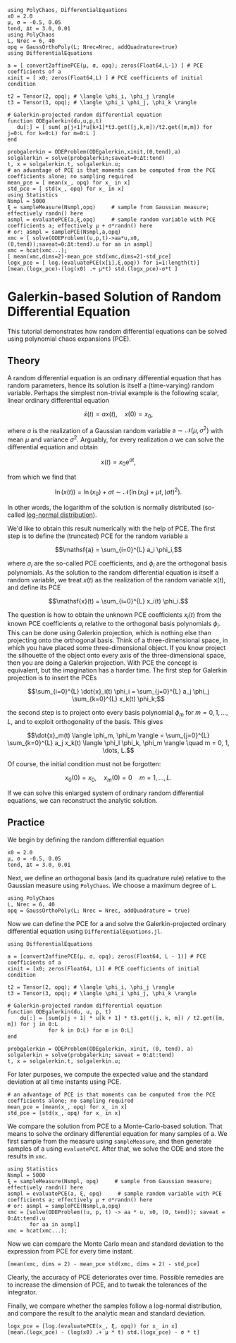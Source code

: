 ```@setup mysetup
using PolyChaos, DifferentialEquations
x0 = 2.0
μ, σ = -0.5, 0.05
tend, Δt = 3.0, 0.01
using PolyChaos
L, Nrec = 6, 40
opq = GaussOrthoPoly(L; Nrec=Nrec, addQuadrature=true)
using DifferentialEquations

a = [ convert2affinePCE(μ, σ, opq); zeros(Float64,L-1) ] # PCE coefficients of a
xinit = [ x0; zeros(Float64,L) ] # PCE coefficients of initial condition

t2 = Tensor(2, opq); # \langle \phi_i, \phi_j \rangle
t3 = Tensor(3, opq); # \langle \phi_i \phi_j, \phi_k \rangle

# Galerkin-projected random differential equation
function ODEgalerkin(du,u,p,t)
   du[:] = [ sum( p[j+1]*u[k+1]*t3.get([j,k,m])/t2.get([m,m]) for j=0:L for k=0:L) for m=0:L ]
end

probgalerkin = ODEProblem(ODEgalerkin,xinit,(0,tend),a)
solgalerkin = solve(probgalerkin;saveat=0:Δt:tend)
t, x = solgalerkin.t, solgalerkin.u;
# an advantage of PCE is that moments can be computed from the PCE coefficients alone; no sampling required
mean_pce = [ mean(x_, opq) for x_ in x]  
std_pce = [ std(x_, opq) for x_ in x]
using Statistics
Nsmpl = 5000
ξ = sampleMeasure(Nsmpl,opq)     # sample from Gaussian measure; effectively randn() here    
asmpl = evaluatePCE(a,ξ,opq)     # sample random variable with PCE coefficients a; effectively μ + σ*randn() here
# or: asmpl = samplePCE(Nsmpl,a,opq)
xmc = [ solve(ODEProblem((u,p,t)->aa*u,x0,(0,tend));saveat=0:Δt:tend).u for aa in asmpl]
xmc = hcat(xmc...);
[ mean(xmc,dims=2)-mean_pce std(xmc,dims=2)-std_pce]
logx_pce = [ log.(evaluatePCE(x[i],ξ,opq)) for i=1:length(t)]
[mean.(logx_pce)-(log(x0) .+ μ*t) std.(logx_pce)-σ*t ]
```

# Galerkin-based Solution of Random Differential Equation

This tutorial demonstrates how random differential equations can be solved using polynomial chaos expansions (PCE).

## Theory

A random differential equation is an ordinary differential equation that has random parameters, hence its solution is itself a (time-varying) random variable.
Perhaps the simplest non-trivial example is the following scalar, linear ordinary differential equation

```math
\dot{x}(t) = a x(t), \quad x(0) = x_{0},
```

where $a$ is the realization of a Gaussian random variable $\mathsf{a} \sim \mathcal{N}(\mu, \sigma^2)$ with mean $\mu$ and variance $\sigma^2$.
Arguably, for every realization $a$ we can solve the differential equation and obtain

```math
x(t) = x_0 \mathrm{e}^{a t},
```

from which we find that

```math
\ln (x(t)) = \ln (x_0) + at \sim \mathcal{N}(\ln(x_0) + \mu t, (\sigma t)^2).
```

In other words, the logarithm of the solution is normally distributed (so-called [log-normal distribution](https://en.wikipedia.org/wiki/Log-normal_distribution)).

We'd like to obtain this result numerically with the help of PCE.
The first step is to define the (truncated) PCE for the random variable $\mathsf{a}$

```math
\mathsf{a} = \sum_{i=0}^{L} a_i \phi_i,
```

where $a_i$ are the so-called PCE coefficients, and $\phi_i$ are the orthogonal basis polynomials.
As the solution to the random differential equation is itself a random variable, we treat $x(t)$ as the realization of the random variable $\mathsf{x}(t)$, and define its PCE

```math
\mathsf{x}(t) = \sum_{i=0}^{L} x_i(t) \phi_i.
```

The question is how to obtain the unknown PCE coefficients $x_i(t)$ from the known PCE coefficients $a_i$ relative to the orthogonal basis polynomials $\phi_i$.
This can be done using Galerkin projection, which is nothing else than projecting onto the orthogonal basis.
Think of a three-dimensional space, in which you have placed some three-dimensional object.
If you know project the silhouette of the object onto every axis of the three-dimensional space, then you are doing a Galerkin projection.
With PCE the concept is equivalent, but the imagination has a harder time.
The first step for Galerkin projection is to insert the PCEs

```math
\sum_{i=0}^{L} \dot{x}_i(t) \phi_i = \sum_{j=0}^{L} a_j \phi_j \sum_{k=0}^{L} x_k(t) \phi_k;
```

the second step is to project onto every basis polynomial $\phi_m$ for $m = 0, 1, \dots, L$, and to exploit orthogonality of the basis.
This gives

```math
\dot{x}_m(t) \langle \phi_m, \phi_m \rangle = \sum_{j=0}^{L} \sum_{k=0}^{L} a_j x_k(t) \langle \phi_l \phi_k, \phi_m \rangle \quad m = 0, 1, \dots, L.
```

Of course, the initial condition must not be forgotten:

```math
x_0(0) = x_0, \quad x_m(0) = 0 \quad m = 1, \dots, L.
```

If we can solve this enlarged system of ordinary random differential equations, we can reconstruct the analytic solution.

## Practice

We begin by defining the random differential equation

```@example mysetup
x0 = 2.0
μ, σ = -0.5, 0.05
tend, Δt = 3.0, 0.01
```

Next, we define an orthogonal basis (and its quadrature rule) relative to the Gaussian measure using `PolyChaos`.
We choose a maximum degree of `L`.

```@example mysetup
using PolyChaos
L, Nrec = 6, 40
opq = GaussOrthoPoly(L; Nrec = Nrec, addQuadrature = true)
```

Now we can define the PCE for $\mathsf{a}$ and solve the Galerkin-projected ordinary differential equation using `DifferentialEquations.jl`.

```@example mysetup
using DifferentialEquations

a = [convert2affinePCE(μ, σ, opq); zeros(Float64, L - 1)] # PCE coefficients of a
xinit = [x0; zeros(Float64, L)] # PCE coefficients of initial condition

t2 = Tensor(2, opq); # \langle \phi_i, \phi_j \rangle
t3 = Tensor(3, opq); # \langle \phi_i \phi_j, \phi_k \rangle

# Galerkin-projected random differential equation
function ODEgalerkin(du, u, p, t)
    du[:] = [sum(p[j + 1] * u[k + 1] * t3.get([j, k, m]) / t2.get([m, m]) for j in 0:L
             for k in 0:L) for m in 0:L]
end

probgalerkin = ODEProblem(ODEgalerkin, xinit, (0, tend), a)
solgalerkin = solve(probgalerkin; saveat = 0:Δt:tend)
t, x = solgalerkin.t, solgalerkin.u;
```

For later purposes, we compute the expected value and the standard deviation at all time instants using PCE.

```@example mysetup
# an advantage of PCE is that moments can be computed from the PCE coefficients alone; no sampling required
mean_pce = [mean(x_, opq) for x_ in x]
std_pce = [std(x_, opq) for x_ in x]
```

We compare the solution from PCE to a Monte-Carlo-based solution.
That means to solve the ordinary differential equation for many samples of $\mathsf{a}$.
We first sample from the measure using `sampleMeasure`, and then generate samples of $\mathsf{a}$ using `evaluatePCE`.
After that, we solve the ODE and store the results in `xmc`.

```@example mysetup
using Statistics
Nsmpl = 5000
ξ = sampleMeasure(Nsmpl, opq)     # sample from Gaussian measure; effectively randn() here    
asmpl = evaluatePCE(a, ξ, opq)     # sample random variable with PCE coefficients a; effectively μ + σ*randn() here
# or: asmpl = samplePCE(Nsmpl,a,opq)
xmc = [solve(ODEProblem((u, p, t) -> aa * u, x0, (0, tend)); saveat = 0:Δt:tend).u
       for aa in asmpl]
xmc = hcat(xmc...);
```

Now we can compare the Monte Carlo mean and standard deviation to the expression from PCE for every time instant.

```@example mysetup
[mean(xmc, dims = 2) - mean_pce std(xmc, dims = 2) - std_pce]
```

Clearly, the accuracy of PCE deteriorates over time.
Possible remedies are to increase the dimension of PCE, and to tweak the tolerances of the integrator.

Finally, we compare whether the samples follow a log-normal distribution, and compare the result to the analytic mean and standard deviation.

```@example mysetup
logx_pce = [log.(evaluatePCE(x_, ξ, opq)) for x_ in x]
[mean.(logx_pce) - (log(x0) .+ μ * t) std.(logx_pce) - σ * t]
```

